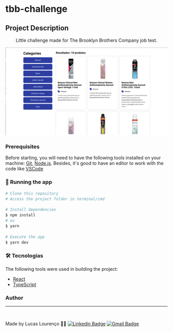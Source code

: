 # tbb-challenge

## Project Description
<p align="center">Little challenge made for The Brooklyn Brothers Company job test.</p>

<img src="./.github/home.png" alt="Project Banner"/>

### Prerequisites
Before starting, you will need to have the following tools installed on your machine:
[Git](https://git-scm.com), [Node.js](https://nodejs.org/en/). 
Besides, it's good to have an editor to work with the code like [VSCode](https://code.visualstudio.com/)

### 🎲 Running the app
```bash
# Clone this repository
# Access the project folder in terminal/cmd

# Install dependencies
$ npm install
# ou
$ yarn

# Execute the app
$ yarn dev
```

### 🛠 Tecnologias
The following tools were used in building the project:

- [React](https://pt-br.reactjs.org/)
- [TypeScript](https://www.typescriptlang.org/)

### Author
---
<img style="border-radius: 50%;" src="https://github.com/lucas-lourencoo.png" width="100px;" alt=""/>

Made by Lucas Lourenço 👋🏽
[![Linkedin Badge](https://img.shields.io/badge/-Lucas-blue?style=flat-square&logo=Linkedin&logoColor=white&link=https://www.linkedin.com/in/lucaslourenco2802)](https://www.linkedin.com/in/lucaslourenco2802) 
[![Gmail Badge](https://img.shields.io/badge/-lucascelestiano@gmail.com-c14438?style=flat-square&logo=Gmail&logoColor=white&link=mailto:lucascelestiano@gmail.com)](mailto:lucascelestiano@gmail.com)
